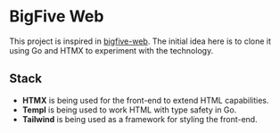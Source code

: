 # BigFive Web

This project is inspired in [bigfive-web](https://github.com/rubynor/bigfive-web). The initial idea here is to clone it using Go and HTMX to experiment with the technology.


## Stack
- **HTMX** is being used for the front-end to extend HTML capabilities.
- **Templ** is being used to work HTML with type safety in Go.
- **Tailwind** is being used as a framework for styling the front-end.